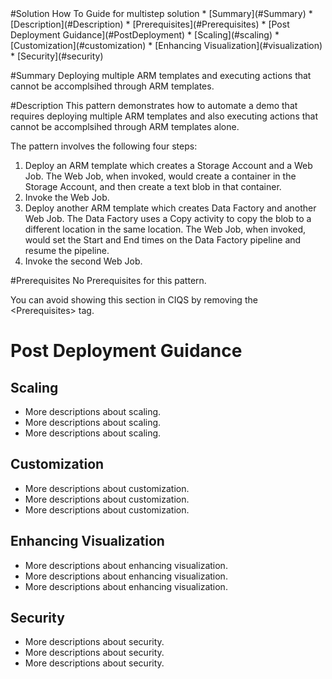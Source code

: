<root>
#Solution How To Guide for multistep solution
* [Summary](#Summary)
* [Description](#Description)
* [Prerequisites](#Prerequisites)
* [Post Deployment Guidance](#PostDeployment)
  * [Scaling](#scaling)
  * [Customization](#customization)
  * [Enhancing Visualization](#visualization)
  * [Security](#security)

#<a name="Summary"></a>Summary
<ShortDescription>
Deploying multiple ARM templates and executing actions that cannot be accomplsihed through ARM templates.
</ShortDescription>

#<a name="Description"></a>Description
<LongDescription>
This pattern demonstrates how to automate a demo that requires deploying multiple ARM templates and also executing actions that cannot be accomplsihed through ARM templates alone.

The pattern involves the following four steps:

1. Deploy an ARM template which creates a Storage Account and a Web Job. The Web Job, when invoked, would create a container in the Storage Account, and then create a text blob in that container.
2. Invoke the Web Job.
3. Deploy another ARM template which creates Data Factory and another Web Job. The Data Factory uses a Copy activity to copy the blob to a different location in the same location. The Web Job, when invoked, would set the Start and End times on the Data Factory pipeline and resume the pipeline.
4. Invoke the second Web Job.
</LongDescription>

#<a name="Prerequisites">Prerequisites</a>
<Prerequisites>
No Prerequisites for this pattern.

You can avoid showing this section in CIQS by removing the &lt;Prerequisites&gt; tag.
</Prerequisites>

# <a name="PostDeployment"></a>Post Deployment Guidance

## <a name="scaling"></a>Scaling
* More descriptions about scaling.
* More descriptions about scaling.
* More descriptions about scaling.

## <a name="customization"></a>Customization
* More descriptions about customization.
* More descriptions about customization.
* More descriptions about customization.

## <a name="visualization"></a>Enhancing Visualization
* More descriptions about enhancing visualization.
* More descriptions about enhancing visualization.
* More descriptions about enhancing visualization.

## <a name="security"></a>Security
* More descriptions about security.
* More descriptions about security.
* More descriptions about security.
</root>
